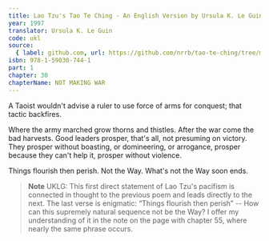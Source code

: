 ```yaml
---
title: Lao Tzu's Tao Te Ching - An English Version by Ursula K. Le Guin
year: 1997
translator: Ursula K. Le Guin
code: ukl
source:
  { label: github.com, url: https://github.com/nrrb/tao-te-ching/tree/master }
isbn: 978-1-59030-744-1
part: 1
chapter: 30
chapterName: NOT MAKING WAR
---
```

A Taoist wouldn't advise a ruler
to use force of arms for conquest;
that tactic backfires.

Where the army marched
grow thorns and thistles.
After the war
come the bad harvests.
Good leaders prosper, that's all,
not presuming on victory.
They prosper without boasting,
or domineering, or arrogance,
prosper because they can't help it,
prosper without violence.

Things flourish then perish.
Not the Way.
What's not the Way
soon ends.


> **Note** UKLG: This first direct statement of Lao Tzu's pacifism is connected in thought to the previous poem and leads directly to the next.
The last verse is enigmatic: “Things flourish then perish” -- How can this supremely natural sequence not be the Way? I offer my understanding of it in the note on the page with chapter 55, where nearly the same phrase occurs.